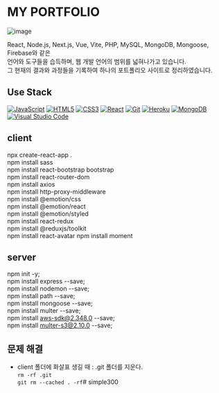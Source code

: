 # MY PORTFOLIO
![image](https://github.com/uUZINN/uzin-portfolio03/assets/89904583/861878b5-171e-4924-be9c-7016c36dba55)

React, Node.js, Next.js, Vue, Vite, PHP, MySQL, MongoDB, Mongoose, Firebase와 같은 <br>
언어와 도구들을 습득하며, 웹 개발 언어의 범위를 넓혀나가고 있습니다.<br>
그 현재의 결과와 과정들을 기록하여 하나의 포트폴리오 사이트로 정리하였습니다.

## Use Stack
<div>
  <a href="#"><img alt="JavaScript" src="https://img.shields.io/badge/JavaScript-F7DF1E?style=flat&logo=JavaScript&logoColor=white"></a>
  <a href="#"><img alt="HTML5" src="https://img.shields.io/badge/HTML5-E34F26?logo=HTML5&logoColor=white"></a>
  <a href="#"><img alt="CSS3" src="https://img.shields.io/badge/CSS3-1572B6?logo=CSS3&logoColor=white"></a>
  <a href="#"><img alt="React" src="https://img.shields.io/badge/React-61DAFB?logo=React&logoColor=white"></a>
  <a href="#"><img alt="Git" src="https://img.shields.io/badge/Git-F05032?logo=Git&logoColor=white"></a>
  <a href="#"><img alt="Heroku" src="https://img.shields.io/badge/Heroku-79589f?logo=Heroku&logoColor=white"></a>
  <a href="#"><img alt="MongoDB" src="https://img.shields.io/badge/MongoDB-79589f?logo=MongoDB&logoColor=white"></a>
  <a href="#"><img alt="Visual Studio Code" src="https://img.shields.io/badge/Visual Studio Code-007ACC?logo=Visual Studio Code&logoColor=white"></a>
</div>

## client
npx create-react-app .   
npm install sass   
npm install react-bootstrap bootstrap   
npm install react-router-dom   
npm install axios   
npm install http-proxy-middleware   
npm install @emotion/css    
npm install @emotion/react  
npm install @emotion/styled   
npm install react-redux   
npm install @reduxjs/toolkit   
npm install react-avatar
npm install moment

## server
npm init -y;   
npm install express --save;   
npm install nodemon --save;   
npm install path --save;   
npm install mongoose --save;   
npm install multer --save;      
npm install aws-sdk@2.348.0 --save;      
npm install multer-s3@2.10.0 --save;      

## 문제 해결
- client 폴더에 화살표 생길 때 : .git 폴더를 지운다.   
`rm -rf .git`   
`git rm --cached . -rf`# simple300   
